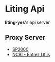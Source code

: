 # Liting Api

**liting-yes**'s api server

## Proxy Server

- [SP2000](http://www.sp2000.org.cn)
- [NCBI - Entrez Utils](https://www.ncbi.nlm.nih.gov/books/NBK25501/)
